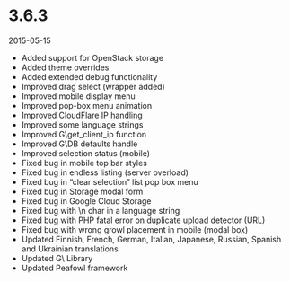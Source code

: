 # 3.6.3

2015-05-15

- Added support for OpenStack storage
- Added theme overrides
- Added extended debug functionality 
- Improved drag select (wrapper added)
- Improved mobile display menu
- Improved pop-box menu animation
- Improved CloudFlare IP handling
- Improved some language strings
- Improved G\get_client_ip function
- Improved G\DB defaults handle
- Improved selection status (mobile)
- Fixed bug in mobile top bar styles
- Fixed bug in endless listing (server overload)
- Fixed bug in “clear selection” list pop box menu
- Fixed bug in Storage modal form
- Fixed bug in Google Cloud Storage
- Fixed bug with \n char in a language string
- Fixed bug with PHP fatal error on duplicate upload detector (URL)
- Fixed bug with wrong growl placement in mobile (modal box)
- Updated Finnish, French, German, Italian, Japanese, Russian, Spanish and Ukrainian translations
- Updated G\ Library
- Updated Peafowl framework
